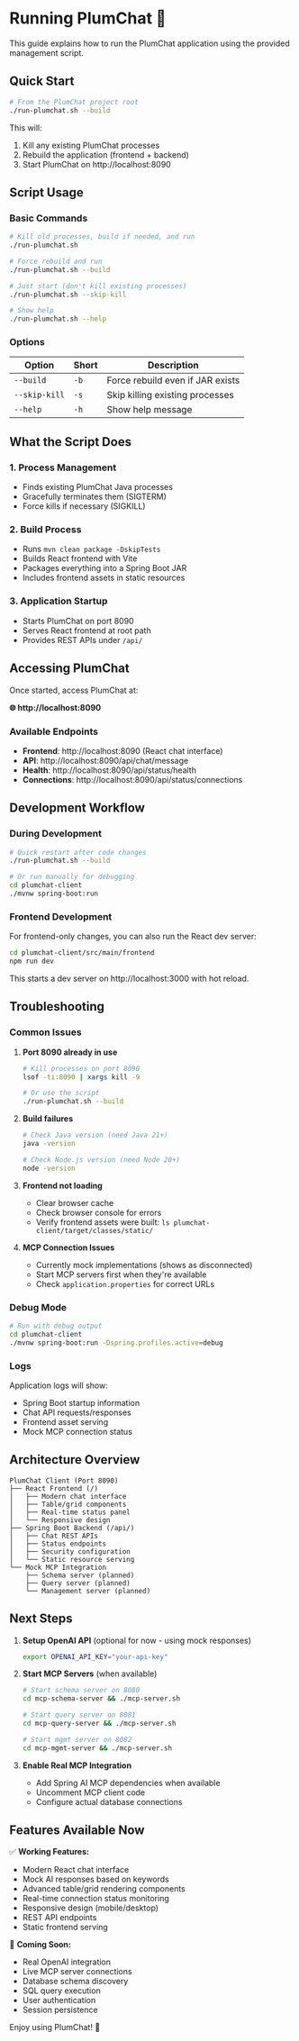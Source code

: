 # Running PlumChat 🌱

This guide explains how to run the PlumChat application using the provided management script.

## Quick Start

```bash
# From the PlumChat project root
./run-plumchat.sh --build
```

This will:
1. Kill any existing PlumChat processes
2. Rebuild the application (frontend + backend)
3. Start PlumChat on http://localhost:8090

## Script Usage

### Basic Commands

```bash
# Kill old processes, build if needed, and run
./run-plumchat.sh

# Force rebuild and run
./run-plumchat.sh --build

# Just start (don't kill existing processes)
./run-plumchat.sh --skip-kill

# Show help
./run-plumchat.sh --help
```

### Options

| Option | Short | Description |
|--------|-------|-------------|
| `--build` | `-b` | Force rebuild even if JAR exists |
| `--skip-kill` | `-s` | Skip killing existing processes |
| `--help` | `-h` | Show help message |

## What the Script Does

### 1. Process Management
- Finds existing PlumChat Java processes
- Gracefully terminates them (SIGTERM)
- Force kills if necessary (SIGKILL)

### 2. Build Process
- Runs `mvn clean package -DskipTests`
- Builds React frontend with Vite
- Packages everything into a Spring Boot JAR
- Includes frontend assets in static resources

### 3. Application Startup
- Starts PlumChat on port 8090
- Serves React frontend at root path
- Provides REST APIs under `/api/`

## Accessing PlumChat

Once started, access PlumChat at:

**🌐 http://localhost:8090**

### Available Endpoints

- **Frontend**: http://localhost:8090 (React chat interface)
- **API**: http://localhost:8090/api/chat/message
- **Health**: http://localhost:8090/api/status/health
- **Connections**: http://localhost:8090/api/status/connections

## Development Workflow

### During Development
```bash
# Quick restart after code changes
./run-plumchat.sh --build

# Or run manually for debugging
cd plumchat-client
./mvnw spring-boot:run
```

### Frontend Development
For frontend-only changes, you can also run the React dev server:

```bash
cd plumchat-client/src/main/frontend
npm run dev
```

This starts a dev server on http://localhost:3000 with hot reload.

## Troubleshooting

### Common Issues

1. **Port 8090 already in use**
   ```bash
   # Kill processes on port 8090
   lsof -ti:8090 | xargs kill -9
   
   # Or use the script
   ./run-plumchat.sh --build
   ```

2. **Build failures**
   ```bash
   # Check Java version (need Java 21+)
   java -version
   
   # Check Node.js version (need Node 20+)
   node -version
   ```

3. **Frontend not loading**
   - Clear browser cache
   - Check browser console for errors
   - Verify frontend assets were built: `ls plumchat-client/target/classes/static/`

4. **MCP Connection Issues**
   - Currently mock implementations (shows as disconnected)
   - Start MCP servers first when they're available
   - Check `application.properties` for correct URLs

### Debug Mode
```bash
# Run with debug output
cd plumchat-client
./mvnw spring-boot:run -Dspring.profiles.active=debug
```

### Logs
Application logs will show:
- Spring Boot startup information
- Chat API requests/responses
- Frontend asset serving
- Mock MCP connection status

## Architecture Overview

```
PlumChat Client (Port 8090)
├── React Frontend (/)
│   ├── Modern chat interface
│   ├── Table/grid components
│   ├── Real-time status panel
│   └── Responsive design
├── Spring Boot Backend (/api/)
│   ├── Chat REST APIs
│   ├── Status endpoints
│   ├── Security configuration
│   └── Static resource serving
└── Mock MCP Integration
    ├── Schema server (planned)
    ├── Query server (planned)
    └── Management server (planned)
```

## Next Steps

1. **Setup OpenAI API** (optional for now - using mock responses)
   ```bash
   export OPENAI_API_KEY="your-api-key"
   ```

2. **Start MCP Servers** (when available)
   ```bash
   # Start schema server on 8080
   cd mcp-schema-server && ./mcp-server.sh
   
   # Start query server on 8081  
   cd mcp-query-server && ./mcp-server.sh
   
   # Start mgmt server on 8082
   cd mcp-mgmt-server && ./mcp-server.sh
   ```

3. **Enable Real MCP Integration**
   - Add Spring AI MCP dependencies when available
   - Uncomment MCP client code
   - Configure actual database connections

## Features Available Now

✅ **Working Features:**
- Modern React chat interface
- Mock AI responses based on keywords
- Advanced table/grid rendering components
- Real-time connection status monitoring
- Responsive design (mobile/desktop)
- REST API endpoints
- Static frontend serving

🚧 **Coming Soon:**
- Real OpenAI integration
- Live MCP server connections
- Database schema discovery
- SQL query execution
- User authentication
- Session persistence

Enjoy using PlumChat! 🌱
